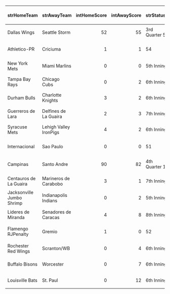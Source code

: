 | strHomeTeam               | strAwayTeam            |   intHomeScore |   intAwayScore | strStatus      | strLeague             | TV Listing Link                                                                 | Rating Image                                                                                                                           | Sport Image                                                                                                          |
|:--------------------------|:-----------------------|---------------:|---------------:|:---------------|:----------------------|:--------------------------------------------------------------------------------|:---------------------------------------------------------------------------------------------------------------------------------------|:---------------------------------------------------------------------------------------------------------------------|
| Dallas Wings              | Seattle Storm          |             52 |             55 | 3rd Quarter 5  | WNBA                  | <a href="https://www.wnba.com/schedule?season=2024&month=all">WNBA Schedule</a> | <img src="https://raw.githubusercontent.com/BlakeDuncan25/Donut-SVG-Ratings/bac4e4a278175106499642192132b1786a9aec38/71.svg" alt="71"> | <img src="https://raw.githubusercontent.com/BlakeDuncan25/Donut-SVG-Ratings/master/basketball.png" alt="Basketball"> |
| Athletico-PR              | Criciuma               |              1 |              1 | 54             | Serie A               | <a href="https://www.livesoccertv.com/schedules/">Live Soccer TV</a>            | <img src="https://raw.githubusercontent.com/BlakeDuncan25/Donut-SVG-Ratings/bac4e4a278175106499642192132b1786a9aec38/65.svg" alt="65"> | <img src="https://raw.githubusercontent.com/BlakeDuncan25/Donut-SVG-Ratings/master/soccer.png" alt="Soccer">         |
| New York Mets             | Miami Marlins          |              0 |              0 | 5th Inning     | MLB                   | <a href="https://www.mlb.com/schedule">MLB Schedule</a>                         | <img src="https://raw.githubusercontent.com/BlakeDuncan25/Donut-SVG-Ratings/bac4e4a278175106499642192132b1786a9aec38/59.svg" alt="59"> | <img src="https://raw.githubusercontent.com/BlakeDuncan25/Donut-SVG-Ratings/master/baseball.png" alt="Baseball">     |
| Tampa Bay Rays            | Chicago Cubs           |              0 |              2 | 6th Inning     | MLB                   | <a href="https://www.mlb.com/schedule">MLB Schedule</a>                         | <img src="https://raw.githubusercontent.com/BlakeDuncan25/Donut-SVG-Ratings/bac4e4a278175106499642192132b1786a9aec38/53.svg" alt="53"> | <img src="https://raw.githubusercontent.com/BlakeDuncan25/Donut-SVG-Ratings/master/baseball.png" alt="Baseball">     |
| Durham Bulls              | Charlotte Knights      |              3 |              2 | 6th Inning     | IL - First stage      | <a href="http://milb.tv/">MiLB.TV</a>                                           | <img src="https://raw.githubusercontent.com/BlakeDuncan25/Donut-SVG-Ratings/bac4e4a278175106499642192132b1786a9aec38/52.svg" alt="52"> | <img src="https://raw.githubusercontent.com/BlakeDuncan25/Donut-SVG-Ratings/master/baseball.png" alt="Baseball">     |
| Guerreros de Lara         | Delfines de La Guaira  |              2 |              3 | 7th Inning     | LMBP                  | <a href="https://www.youtube.com/@LMBPVE/streams">YouTube</a>                   | <img src="https://raw.githubusercontent.com/BlakeDuncan25/Donut-SVG-Ratings/bac4e4a278175106499642192132b1786a9aec38/46.svg" alt="46"> | <img src="https://raw.githubusercontent.com/BlakeDuncan25/Donut-SVG-Ratings/master/baseball.png" alt="Baseball">     |
| Syracuse Mets             | Lehigh Valley IronPigs |              4 |              2 | 6th Inning     | IL - First stage      | <a href="http://milb.tv/">MiLB.TV</a>                                           | <img src="https://raw.githubusercontent.com/BlakeDuncan25/Donut-SVG-Ratings/bac4e4a278175106499642192132b1786a9aec38/41.svg" alt="41"> | <img src="https://raw.githubusercontent.com/BlakeDuncan25/Donut-SVG-Ratings/master/baseball.png" alt="Baseball">     |
| Internacional             | Sao Paulo              |              0 |              0 | 51             | Serie A               | <a href="https://www.livesoccertv.com/schedules/">Live Soccer TV</a>            | <img src="https://raw.githubusercontent.com/BlakeDuncan25/Donut-SVG-Ratings/bac4e4a278175106499642192132b1786a9aec38/39.svg" alt="39"> | <img src="https://raw.githubusercontent.com/BlakeDuncan25/Donut-SVG-Ratings/master/soccer.png" alt="Soccer">         |
| Campinas                  | Santo Andre            |             90 |             82 | 4th Quarter 10 | LBF Women - Play Offs | <a href="https://www.youtube.com/@LiveBasketballBR/streams">YouTube</a>         | <img src="https://raw.githubusercontent.com/BlakeDuncan25/Donut-SVG-Ratings/bac4e4a278175106499642192132b1786a9aec38/36.svg" alt="36"> | <img src="https://raw.githubusercontent.com/BlakeDuncan25/Donut-SVG-Ratings/master/basketball.png" alt="Basketball"> |
| Centauros de La Guaira    | Marineros de Carabobo  |              3 |              1 | 7th Inning     | LMBP                  | <a href="https://www.youtube.com/@LMBPVE/streams">YouTube</a>                   | <img src="https://raw.githubusercontent.com/BlakeDuncan25/Donut-SVG-Ratings/bac4e4a278175106499642192132b1786a9aec38/31.svg" alt="31"> | <img src="https://raw.githubusercontent.com/BlakeDuncan25/Donut-SVG-Ratings/master/baseball.png" alt="Baseball">     |
| Jacksonville Jumbo Shrimp | Indianapolis Indians   |              0 |              2 | 5th Inning     | IL - First stage      | <a href="http://milb.tv/">MiLB.TV</a>                                           | <img src="https://raw.githubusercontent.com/BlakeDuncan25/Donut-SVG-Ratings/bac4e4a278175106499642192132b1786a9aec38/27.svg" alt="27"> | <img src="https://raw.githubusercontent.com/BlakeDuncan25/Donut-SVG-Ratings/master/baseball.png" alt="Baseball">     |
| Lideres de Miranda        | Senadores de Caracas   |              4 |              8 | 8th Inning     | LMBP                  | <a href="https://www.youtube.com/@LMBPVE/streams">YouTube</a>                   | <img src="https://raw.githubusercontent.com/BlakeDuncan25/Donut-SVG-Ratings/bac4e4a278175106499642192132b1786a9aec38/25.svg" alt="25"> | <img src="https://raw.githubusercontent.com/BlakeDuncan25/Donut-SVG-Ratings/master/baseball.png" alt="Baseball">     |
| Flamengo RJPenalty        | Gremio                 |              1 |              0 | 52             | Serie A               | <a href="https://www.livesoccertv.com/schedules/">Live Soccer TV</a>            | <img src="https://raw.githubusercontent.com/BlakeDuncan25/Donut-SVG-Ratings/bac4e4a278175106499642192132b1786a9aec38/19.svg" alt="19"> | <img src="https://raw.githubusercontent.com/BlakeDuncan25/Donut-SVG-Ratings/master/soccer.png" alt="Soccer">         |
| Rochester Red Wings       | Scranton/WB            |              0 |              4 | 6th Inning     | IL - First stage      | <a href="http://milb.tv/">MiLB.TV</a>                                           | <img src="https://raw.githubusercontent.com/BlakeDuncan25/Donut-SVG-Ratings/bac4e4a278175106499642192132b1786a9aec38/12.svg" alt="12"> | <img src="https://raw.githubusercontent.com/BlakeDuncan25/Donut-SVG-Ratings/master/baseball.png" alt="Baseball">     |
| Buffalo Bisons            | Worcester              |              0 |              7 | 6th Inning     | IL - First stage      | <a href="http://milb.tv/">MiLB.TV</a>                                           | <img src="https://raw.githubusercontent.com/BlakeDuncan25/Donut-SVG-Ratings/bac4e4a278175106499642192132b1786a9aec38/1.svg" alt="1">   | <img src="https://raw.githubusercontent.com/BlakeDuncan25/Donut-SVG-Ratings/master/baseball.png" alt="Baseball">     |
| Louisville Bats           | St. Paul               |              0 |             12 | 6th Inning     | IL - First stage      | <a href="http://milb.tv/">MiLB.TV</a>                                           | <img src="https://raw.githubusercontent.com/BlakeDuncan25/Donut-SVG-Ratings/bac4e4a278175106499642192132b1786a9aec38/1.svg" alt="1">   | <img src="https://raw.githubusercontent.com/BlakeDuncan25/Donut-SVG-Ratings/master/baseball.png" alt="Baseball">     |